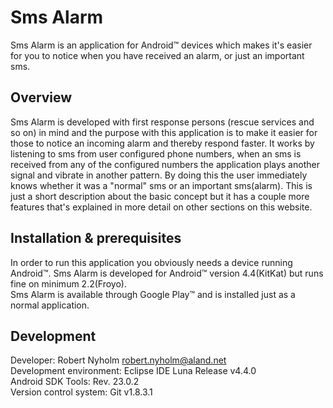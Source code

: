 Sms Alarm
=========

Sms Alarm is an application for Android&trade; devices which makes it's easier for you to notice when you have received an alarm, or just an important sms.

Overview
--------
Sms Alarm is developed with first response persons (rescue services and so on) in mind and the purpose with this application is to make it easier for those to notice an incoming alarm and thereby respond faster. 
It works by listening to sms from user configured phone numbers, when an sms is received from any of the configured numbers the application plays another signal and vibrate in another pattern. By doing this the user immediately knows whether it was a "normal" sms or an important sms(alarm). This is just a short description about the basic concept but it has a couple more features that's explained in more detail on other sections on this website.

Installation & prerequisites
----------------------------
In order to run this application you obviously needs a device running Android&trade;. Sms Alarm is developed for Android&trade; version 4.4(KitKat) but runs fine on minimum 2.2(Froyo).<br />
Sms Alarm is available through Google Play&trade; and is installed just as a normal application.

Development
-----------
Developer: Robert Nyholm <robert.nyholm@aland.net><br />
Development environment: Eclipse IDE Luna Release v4.4.0<br />
Android SDK Tools: Rev. 23.0.2<br />
Version control system: Git v1.8.3.1<br />